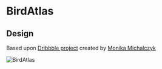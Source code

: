 # BirdAtlas

## Design
Based upon [Dribbble project](https://dribbble.com/shots/5442850-Bird-Atlas-App) created by [Monika Michalczyk](https://dribbble.com/michalczyk)

![BirdAtlas](https://cdn.dribbble.com/users/1168539/screenshots/5442850/frame__2_.png)